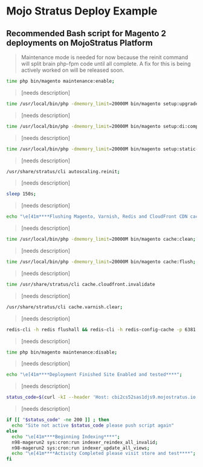 # Mojo Stratus Deploy Example

## Recommended Bash script for Magento 2 deployments on MojoStratus Platform

> Maintenance mode is needed for now because the reinit command will split brain php-fpm code until all complete. A fix for this is being actively worked on will be released soon.
```bash
time php bin/magento maintenance:enable;
```

> [needs description]
```bash
time /usr/local/bin/php -dmemory_limit=20000M bin/magento setup:upgrade;
```

> [needs description]
```bash
time /usr/local/bin/php -dmemory_limit=20000M bin/magento setup:di:compile;
```

> [needs description]
```bash
time /usr/local/bin/php -dmemory_limit=20000M bin/magento setup:static-content:deploy --jobs=$(nproc);
```

> [needs description]
```bash
/usr/share/stratus/cli autoscaling.reinit;
```

> [needs description]
```bash
sleep 150s;
```

> [needs description]
```bash
echo "\e[41m****Flushing Magento, Varnish, Redis and CloudFront CDN cache at this stage****";
```

> [needs description]
```bash
time /usr/local/bin/php -dmemory_limit=20000M bin/magento cache:clean;
```

> [needs description]
```bash
time /usr/local/bin/php -dmemory_limit=20000M bin/magento cache:flush;
```

> [needs description]
```bash
time /usr/share/stratus/cli cache.cloudfront.invalidate
```

> [needs description]
```bash
/usr/share/stratus/cli cache.varnish.clear;
```

> [needs description]
```bash
redis-cli -h redis flushall && redis-cli -h redis-config-cache -p 6381 flushall;
```

> [needs description]
```bash
time php bin/magento maintenance:disable;
```

> [needs description]
```bash
echo "\e[41m****Deployment Finished Site Enabled and tested****";
```

> [needs description]
```bash
status_code=$(curl -kI --header 'Host: cbi2cs52sas1djs9.mojostratus.io' --write-out %{http_code} --silent --output /dev/null 'https://nginx/')
```

> [needs description]
```bash
if [[ "$status_code" -ne 200 ]] ; then
  echo "Site not active $status_code please push script again"
else
  echo "\e[41m****Beginning Indexing****";
  n98-magerun2 sys:cron:run indexer_reindex_all_invalid;
  n98-magerun2 sys:cron:run indexer_update_all_views;
  echo "\e[41m****Activity Completed please visit store and test****";
fi
```
